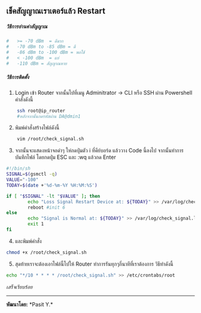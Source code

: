 ## **เช็คสัญญาณเราเตอร์แล้ว Restart**
##### วิธีการอ่านค่าสัญญาณ
```bash
#   >= -70 dBm	= ดีมาก
#   -70 dBm to -85 dBm = ดี
#   -86 dBm to -100 dBm = พอใช้
#   < -100 dBm	= แย่
#   -110 dBm = สัญญาณหาย
```
##### วิธีการติดตั้ง
1. Login เข้า Router จากนั้นไปที่เมนู Adminitrator -> CLI หรือ SSH ผ่าน Powershell คำสั่งดังนี้
```bash
	ssh root@ip_router
	#หลังจากนั้นกดรหัสผ่าน DA@dmin1
```
2. พิมพ์คำสั่งสร้างไฟล์ดังนี้
```bash
	vim /root/check_signal.sh
```
3. จากนั้นจะแสดงหน้าจอดำๆ ให่กดปุ่มตัว i ที่คีย์บอร์ด แล้ววาง Code นี้ลงไป จากนั้นทำการบันทึกไฟล์ โดยกดปุ่ม ESC และ :wq แล้วกด Enter
```bash
#!/bin/sh
SIGNAL=$(gsmctl -q)
VALUE="-100"
TODAY=$(date +'%d-%m-%Y %H:%M:%S')

if [ "$SIGNAL" -lt "$VALUE" ]; then
        echo "Loss Signal Restart Device at: ${TODAY}" >> /var/log/check_signal.log
        reboot #init 6
else
        echo "Signal is Normal at: ${TODAY}" >> /var/log/check_signal.log
        exit 1
fi
```
4. และพิมพ์คำสั่ง
```bash
chmod +x /root/check_signal.sh
```
5. สุดท้ายเราจะต้องเอาไฟล์นี้ไปให้ Router ทำการรันทุกๆกี่นาทีที่เราต้องการ วิธีทำดังนี้
```bash
echo "*/10 * * * * /root/check_signal.sh" >> /etc/crontabs/root
```
*เสร็จเรียบร้อย*
<hr>
<b>พัฒนาโดย:</b> *Pasit Y.*
